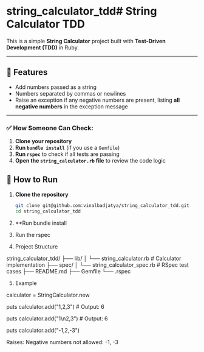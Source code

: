 # string_calculator_tdd# String Calculator TDD

This is a simple **String Calculator** project built with **Test-Driven Development (TDD)** in Ruby.

---

## 📌 Features

- Add numbers passed as a string
- Numbers separated by commas or newlines
- Raise an exception if any negative numbers are present, listing **all negative numbers** in the exception message

---

### ✅ How Someone Can Check:
1. **Clone your repository**
2. **Run `bundle install`** (if you use a `Gemfile`)
3. **Run `rspec`** to check if all tests are passing
4. **Open the `string_calculator.rb` file** to review the code logic

## 🚀 How to Run

1. **Clone the repository**
   ```bash
   git clone git@github.com:vinalbadjatya/string_calculator_tdd.git
   cd string_calculator_tdd

2. **Run bundle install

3. Run the rspec

4. Project Structure

string_calculator_tdd/
├── lib/
│   └── string_calculator.rb   # Calculator implementation
├── spec/
│   └── string_calculator_spec.rb  # RSpec test cases
├── README.md
├── Gemfile
└── .rspec

5. Example

calculator = StringCalculator.new

puts calculator.add("1,2,3")  # Output: 6

puts calculator.add("1\n2,3") # Output: 6

puts calculator.add("-1,2,-3")

Raises: Negative numbers not allowed: -1, -3
